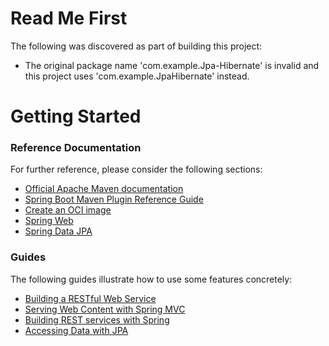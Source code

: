 # Read Me First
The following was discovered as part of building this project:

* The original package name 'com.example.Jpa-Hibernate' is invalid and this project uses 'com.example.JpaHibernate' instead.

# Getting Started

### Reference Documentation
For further reference, please consider the following sections:

* [Official Apache Maven documentation](https://maven.apache.org/guides/index.html)
* [Spring Boot Maven Plugin Reference Guide](https://docs.spring.io/spring-boot/docs/3.2.0/maven-plugin/reference/html/)
* [Create an OCI image](https://docs.spring.io/spring-boot/docs/3.2.0/maven-plugin/reference/html/#build-image)
* [Spring Web](https://docs.spring.io/spring-boot/docs/3.2.0/reference/htmlsingle/index.html#web)
* [Spring Data JPA](https://docs.spring.io/spring-boot/docs/3.2.0/reference/htmlsingle/index.html#data.sql.jpa-and-spring-data)

### Guides
The following guides illustrate how to use some features concretely:

* [Building a RESTful Web Service](https://spring.io/guides/gs/rest-service/)
* [Serving Web Content with Spring MVC](https://spring.io/guides/gs/serving-web-content/)
* [Building REST services with Spring](https://spring.io/guides/tutorials/rest/)
* [Accessing Data with JPA](https://spring.io/guides/gs/accessing-data-jpa/)

